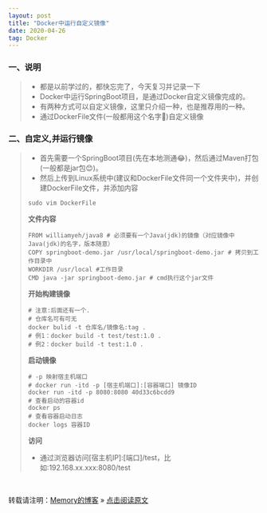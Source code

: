 ```yaml
---
layout: post
title: "Docker中运行自定义镜像"
date: 2020-04-26
tag: Docker
---
```

### 一、说明

> * 都是以前学过的，都快忘完了，今天复习并记录一下
> * Docker中运行SpringBoot项目，是通过Docker自定义镜像完成的。
> * 有两种方式可以自定义镜像，这里只介绍一种，也是推荐用的一种。
> * 通过DockerFile文件(一般都用这个名字🤣)自定义镜像

### 二、自定义,并运行镜像

> * 首先需要一个SpringBoot项目(先在本地测通😂)，然后通过Maven打包(一般都是jar包😊)。
> * 然后上传到Linux系统中(建议和DockerFile文件同一个文件夹中)，并创建DockerFile文件，并添加内容
>
>```shell
> sudo vim DockerFile
>```
>
> **文件内容**
>
>```
> FROM williamyeh/java8 # 必须要有一个Java(jdk)的镜像（对应镜像中Java(jdk)的名字，版本随意）
> COPY springboot-demo.jar /usr/local/springboot-demo.jar # 拷贝到工作目录中
> WORKDIR /usr/local #工作目录
> CMD java -jar springboot-demo.jar # cmd执行这个jar文件
>```
>
> **开始构建镜像**
> 
>```shell
> # 注意:后面还有一个. 
> # 仓库名可有可无
> docker bulid -t 仓库名/镜像名:tag . 
> # 例1：docker build -t test/test:1.0 .
> # 例2：docker build -t test:1.0 .
>```
>
> **启动镜像**
>
>```shell
> # -p 映射宿主机端口
> # docker run -itd -p [宿主机端口]:[容器端口] 镜像ID
> docker run -itd -p 8080:8080 40d33c6bcdd9
> # 查看启动的容器id
> docker ps
> # 查看容器启动日志
> docker logs 容器ID
>```
> 
> **访问**
>
> * 通过浏览器访问[宿主机IP]:[端口]/test，比如:192.168.xx.xxx:8080/test
>

<br>
    
转载请注明：[Memory的博客](https://www.shendonghai.com) » [点击阅读原文](http://www.shendonghai.com/2020/04/Docker%E4%B8%AD%E8%BF%90%E8%A1%8C%E8%87%AA%E5%AE%9A%E4%B9%89%E9%95%9C%E5%83%8F/) 